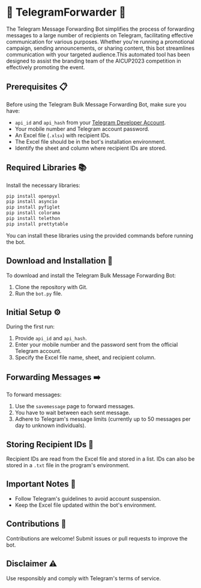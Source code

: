 # 🚀 TelegramForwarder 📢

The Telegram Message Forwarding Bot simplifies the process of forwarding messages to a large number of recipients on Telegram, facilitating effective communication for various purposes. Whether you're running a promotional campaign, sending announcements, or sharing content, this bot streamlines communication with your targeted audience.This automated tool has been designed to assist the branding team of the AICUP2023 competition in effectively promoting the event.

## Prerequisites 📋

Before using the Telegram Bulk Message Forwarding Bot, make sure you have:

- `api_id` and `api_hash` from your [Telegram Developer Account](https://my.telegram.org).
- Your mobile number and Telegram account password.
- An Excel file (`.xlsx`) with recipient IDs.
- The Excel file should be in the bot's installation environment.
- Identify the sheet and column where recipient IDs are stored.

## Required Libraries 📚

Install the necessary libraries:

```bash
pip install openpyxl
pip install asyncio
pip install pyfiglet
pip install colorama
pip install telethon
pip install prettytable
```

You can install these libraries using the provided commands before running the bot.

## Download and Installation 💽

To download and install the Telegram Bulk Message Forwarding Bot:

1. Clone the repository with Git.
2. Run the `bot.py` file.



## Initial Setup ⚙️

During the first run:

1. Provide `api_id` and `api_hash`.
2. Enter your mobile number and the password sent from the official Telegram account.
3. Specify the Excel file name, sheet, and recipient column.

## Forwarding Messages ➡️

To forward messages:

1. Use the `savemessage` page to forward messages.
2. You have to wait between each sent message.
3. Adhere to Telegram's message limits (currently up to 50 messages per day to unknown individuals).

## Storing Recipient IDs 📝

Recipient IDs are read from the Excel file and stored in a list. IDs can also be stored in a `.txt` file in the program's environment.

## Important Notes 📌

- Follow Telegram's guidelines to avoid account suspension.
- Keep the Excel file updated within the bot's environment.


## Contributions 🤝

Contributions are welcome! Submit issues or pull requests to improve the bot.

## Disclaimer ⚠️

Use responsibly and comply with Telegram's terms of service.